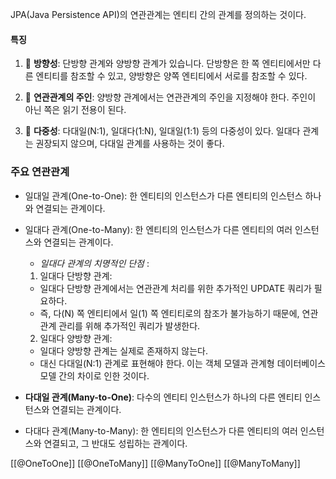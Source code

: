 JPA(Java Persistence API)의 연관관계는 엔티티 간의 관계를 정의하는 것이다.

#### 특징

1. 🔗 **방향성**: 단방향 관계와 양방향 관계가 있습니다. 단방향은 한 쪽 엔티티에서만 다른 엔티티를 참조할 수 있고, 양방향은 양쪽 엔티티에서 서로를 참조할 수 있다.
    
2. 🤝 **연관관계의 주인**: 양방향 관계에서는 연관관계의 주인을 지정해야 한다. 주인이 아닌 쪽은 읽기 전용이 된다.
    
3. 🔢 **다중성**: 다대일(N:1), 일대다(1:N), 일대일(1:1) 등의 다중성이 있다. 일대다 관계는 권장되지 않으며, 다대일 관계를 사용하는 것이 좋다.

### 주요 연관관계

- 일대일 관계(One-to-One): 한 엔티티의 인스턴스가 다른 엔티티의 인스턴스 하나와 연결되는 관계이다. 

- 일대다 관계(One-to-Many): 한 엔티티의 인스턴스가 다른 엔티티의 여러 인스턴스와 연결되는 관계이다. 
	- *일대다 관계의 치명적인 단점* :
	
	1. 일대다 단방향 관계:
    - 일대다 단방향 관계에서는 연관관계 처리를 위한 추가적인 UPDATE 쿼리가 필요하다.
    - 즉, 다(N) 쪽 엔티티에서 일(1) 쪽 엔티티로의 참조가 불가능하기 때문에, 연관관계 관리를 위해 추가적인 쿼리가 발생한다.
    
	2. 일대다 양방향 관계:
    - 일대다 양방향 관계는 실제로 존재하지 않는다.
    - 대신 다대일(N:1) 관계로 표현해야 한다. 이는 객체 모델과 관계형 데이터베이스 모델 간의 차이로 인한 것이다.

- **다대일 관계(Many-to-One)**: 다수의 엔티티 인스턴스가 하나의 다른 엔티티 인스턴스와 연결되는 관계이다. 

- 다대다 관계(Many-to-Many): 한 엔티티의 인스턴스가 다른 엔티티의 여러 인스턴스와 연결되고, 그 반대도 성립하는 관계이다.


[[@OneToOne]]
[[@OneToMany]]
[[@ManyToOne]]
[[@ManyToMany]]
